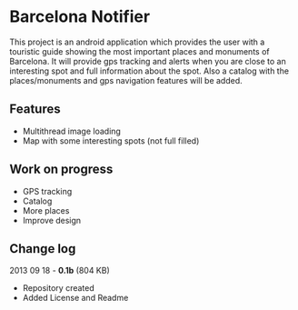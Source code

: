 # Barcelona Notifier

This project is an android application which provides the user with a touristic guide showing the most important places and monuments of Barcelona.
It will provide gps tracking and alerts when you are close to an interesting spot and full information about the spot.
Also a catalog with the places/monuments and gps navigation features will be added.


## Features

 * Multithread image loading
 * Map with some interesting spots (not full filled)
 
## Work on progress
 
 * GPS tracking
 * Catalog
 * More places
 * Improve design
 
## Change log

2013 09 18 - **0.1b** (804 KB)
* Repository created 
* Added License and Readme
